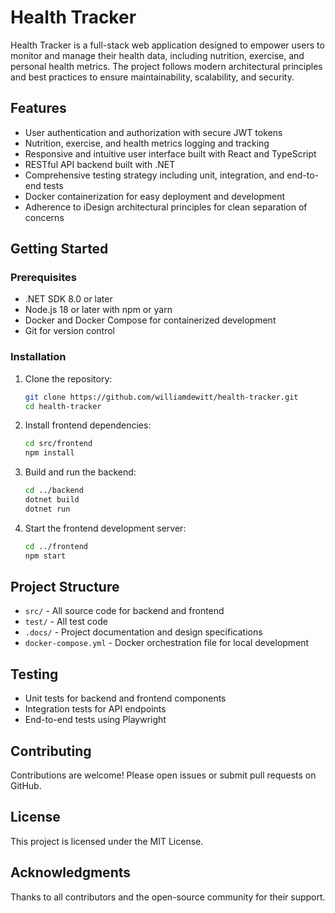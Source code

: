 
# Health Tracker

Health Tracker is a full-stack web application designed to empower users to monitor and manage their health data, including nutrition, exercise, and personal health metrics. The project follows modern architectural principles and best practices to ensure maintainability, scalability, and security.

## Features

- User authentication and authorization with secure JWT tokens
- Nutrition, exercise, and health metrics logging and tracking
- Responsive and intuitive user interface built with React and TypeScript
- RESTful API backend built with .NET
- Comprehensive testing strategy including unit, integration, and end-to-end tests
- Docker containerization for easy deployment and development
- Adherence to iDesign architectural principles for clean separation of concerns

## Getting Started

### Prerequisites

- .NET SDK 8.0 or later
- Node.js 18 or later with npm or yarn
- Docker and Docker Compose for containerized development
- Git for version control

### Installation

1. Clone the repository:
   ```bash
   git clone https://github.com/williamdewitt/health-tracker.git
   cd health-tracker
   ```
2. Install frontend dependencies:
   ```bash
   cd src/frontend
   npm install
   ```
3. Build and run the backend:
   ```bash
   cd ../backend
   dotnet build
   dotnet run
   ```
4. Start the frontend development server:
   ```bash
   cd ../frontend
   npm start
   ```

## Project Structure

- `src/` - All source code for backend and frontend
- `test/` - All test code
- `.docs/` - Project documentation and design specifications
- `docker-compose.yml` - Docker orchestration file for local development

## Testing

- Unit tests for backend and frontend components
- Integration tests for API endpoints
- End-to-end tests using Playwright

## Contributing

Contributions are welcome! Please open issues or submit pull requests on GitHub.

## License

This project is licensed under the MIT License.

## Acknowledgments

Thanks to all contributors and the open-source community for their support.
